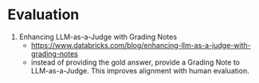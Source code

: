# Evaluation

1. Enhancing LLM-as-a-Judge with Grading Notes
   - https://www.databricks.com/blog/enhancing-llm-as-a-judge-with-grading-notes
   - instead of providing the gold answer, provide a Grading Note to LLM-as-a-Judge. This improves alignment with human evaluation.
